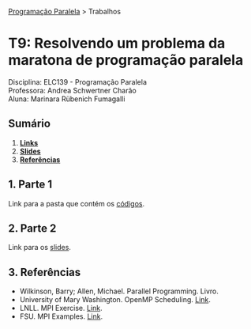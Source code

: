 [Programação Paralela](https://github.com/AndreaInfUFSM/elc139-2018a) > Trabalhos

# T9: Resolvendo um problema da maratona de programação paralela

Disciplina: ELC139 - Programação Paralela  
Professora: Andrea Schwertner Charão  
Aluna: Marinara Rübenich Fumagalli

## Sumário
1. [**Links**](#1-links)      
2. [**Slides**](#2-slides)     
3. [**Referências**](#3-referências)  

## 1. Parte 1
Link para a pasta que contém os [códigos](Mandelbrot).  

## 2. Parte 2
Link para os [slides](Conjunto_de_Mandelbrot-Paralelização.pdf).

## 3. Referências
- Wilkinson, Barry; Allen, Michael. Parallel Programming. Livro.
- University of Mary Washington. OpenMP Scheduling. [Link](http://cs.umw.edu/~finlayson/class/fall14/cpsc425/notes/12-scheduling.html).
- LNLL. MPI Exercise. [Link](https://computing.llnl.gov/tutorials/mpi/exercise.html).
- FSU. MPI Examples. [Link](https://people.sc.fsu.edu/~jburkardt/c_src/mpi/mpi.html).
